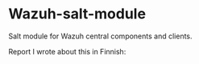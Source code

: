 # Wazuh-salt-module

Salt module for Wazuh central components and clients.

Report I wrote about this in Finnish: 
